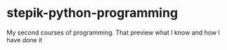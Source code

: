 # stepik-python-programming
My second courses of programming. That preview what I know and how I have done it
